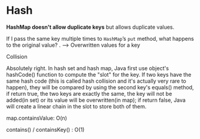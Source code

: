 # Hash

**HashMap doesn't allow duplicate keys** but allows duplicate values.&#x20;

If I pass the same key multiple times to `HashMap`’s `put` method, what happens to the original value? . --> Overwritten values for a key

Collision

Absolutely right. In hash set and hash map, Java first use object's hashCode() function to compute the "slot" for the key. If two keys have the same hash code (this is called hash collision and it's actually very rare to happen), they will be compared by using the second key's equals() method, if return true, the two keys are exactly the same, the key will not be added(in set) or its value will be overwritten(in map); if return false, Java will create a linear chain in the slot to store both of them.



map.containsValue: O(n)

contains() / containsKey() : O(1)&#x20;
